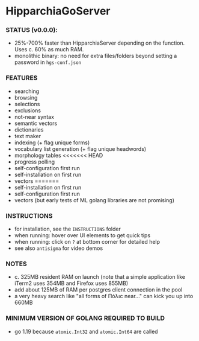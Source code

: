 # HipparchiaGoServer

### STATUS (v0.0.0):

* 25%-700% faster than HipparchiaServer depending on the function. Uses c. 60% as much RAM.
* monolithic binary: no need for extra files/folders beyond setting a password in `hgs-conf.json`

### FEATURES

* searching
* browsing 
* selections 
* exclusions 
* not-near syntax
* semantic vectors 
* dictionaries
* text maker
* indexing (+ flag unique forms)
* vocabulary list generation (+ flag unique headwords)
* morphology tables
<<<<<<< HEAD
* progress polling
* self-configuration first run
* self-installation on first run 
* vectors
=======
* self-installation on first run
* self-configuration first run
* vectors (but early tests of ML golang libraries are not promising)

### INSTRUCTIONS
* for installation, see the `INSTRUCTIONS` folder
* when running: hover over UI elements to get quick tips
* when running: click on `?` at bottom corner for detailed help
* see also `antisigma` for video demos

### NOTES

* c. 325MB resident RAM on launch (note that a simple application like iTerm2 uses 354MB and Firefox uses 855MB)
* add about 125MB of RAM per postgres client connection in the pool
* a very heavy search like "all forms of Πόλιϲ near..." can kick you up into 660MB

### MINIMUM VERSION OF GOLANG REQUIRED TO BUILD
* go 1.19 because `atomic.Int32` and `atomic.Int64` are called
